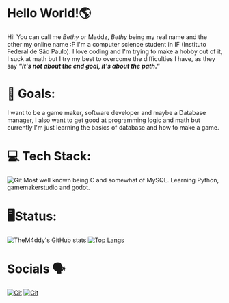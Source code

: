 # Hello World!🌎

Hi! You can call me _Bethy_ or Maddz, _Bethy_ being my real name and the other my online name :P
I'm a computer science student in IF (Instituto Federal de São Paulo).
I love coding and I'm trying to make a hobby out of it, I suck at math but I try my best to overcome the difficulties I have, as they say
**_"It's not about the end goal, it's about the path."_**

# 🎯 Goals:

I want to be a game maker, software developer and maybe a Database manager, I also want to get good at programming logic and math but currently I'm just learning the basics of database and how to make a game.

# 💻 Tech Stack:

![Git](https://skillicons.dev/icons?i=github,c,python,mysql,gamemakerstudio,godot,vscode,git)
Most well known being C and somewhat of MySQL.
Learning Python, gamemakerstudio and godot.

# 🖥Status:️

![TheM4ddy's GitHub stats](https://github-readme-stats.vercel.app/api?username=TheM4ddy&show_icons=true&theme=radical)
[![Top Langs](https://github-readme-stats.vercel.app/api/top-langs/?username=TheM4ddy&layout=donut-vertical&theme=radical)](https://github.com/anuraghazra/github-readme-stats)

# Socials 🗣️

[![Git](https://skillicons.dev/icons?i=linkedin)](https://www.linkedin.com/in/bethany-sylvatica-valentine-280b7527b/) [![Git](https://skillicons.dev/icons?i=instagram)](https://www.instagram.com/bethy.bap/)

